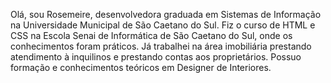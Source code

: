 Olá, sou Rosemeire, desenvolvedora graduada em Sistemas de Informação na Universidade Municipal de São Caetano do Sul.
Fiz o curso de HTML e CSS na Escola Senai de Informática de São Caetano do Sul, onde os conhecimentos foram práticos.
Já trabalhei na área imobiliária prestando atendimento à inquilinos e prestando contas aos proprietários.
Possuo formação e conhecimentos teóricos em Designer de Interiores. 
